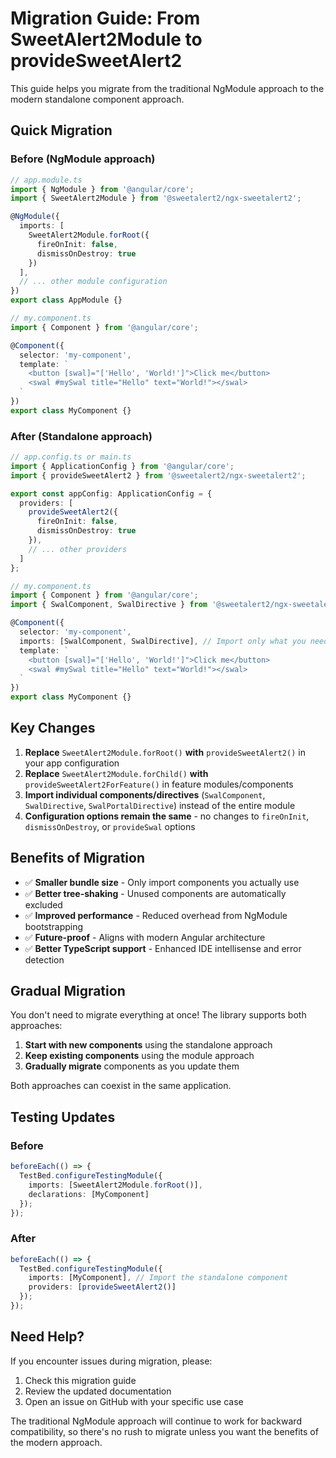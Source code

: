 # Migration Guide: From SweetAlert2Module to provideSweetAlert2

This guide helps you migrate from the traditional NgModule approach to the modern standalone component approach.

## Quick Migration

### Before (NgModule approach)

```typescript
// app.module.ts
import { NgModule } from '@angular/core';
import { SweetAlert2Module } from '@sweetalert2/ngx-sweetalert2';

@NgModule({
  imports: [
    SweetAlert2Module.forRoot({
      fireOnInit: false,
      dismissOnDestroy: true
    })
  ],
  // ... other module configuration
})
export class AppModule {}
```

```typescript
// my.component.ts
import { Component } from '@angular/core';

@Component({
  selector: 'my-component',
  template: `
    <button [swal]="['Hello', 'World!']">Click me</button>
    <swal #mySwal title="Hello" text="World!"></swal>
  `
})
export class MyComponent {}
```

### After (Standalone approach)

```typescript
// app.config.ts or main.ts
import { ApplicationConfig } from '@angular/core';
import { provideSweetAlert2 } from '@sweetalert2/ngx-sweetalert2';

export const appConfig: ApplicationConfig = {
  providers: [
    provideSweetAlert2({
      fireOnInit: false,
      dismissOnDestroy: true
    }),
    // ... other providers
  ]
};
```

```typescript
// my.component.ts
import { Component } from '@angular/core';
import { SwalComponent, SwalDirective } from '@sweetalert2/ngx-sweetalert2';

@Component({
  selector: 'my-component',
  imports: [SwalComponent, SwalDirective], // Import only what you need
  template: `
    <button [swal]="['Hello', 'World!']">Click me</button>
    <swal #mySwal title="Hello" text="World!"></swal>
  `
})
export class MyComponent {}
```

## Key Changes

1. **Replace** `SweetAlert2Module.forRoot()` **with** `provideSweetAlert2()` in your app configuration
2. **Replace** `SweetAlert2Module.forChild()` **with** `provideSweetAlert2ForFeature()` in feature modules/components
3. **Import individual components/directives** (`SwalComponent`, `SwalDirective`, `SwalPortalDirective`) instead of the entire module
4. **Configuration options remain the same** - no changes to `fireOnInit`, `dismissOnDestroy`, or `provideSwal` options

## Benefits of Migration

- ✅ **Smaller bundle size** - Only import components you actually use
- ✅ **Better tree-shaking** - Unused components are automatically excluded
- ✅ **Improved performance** - Reduced overhead from NgModule bootstrapping
- ✅ **Future-proof** - Aligns with modern Angular architecture
- ✅ **Better TypeScript support** - Enhanced IDE intellisense and error detection

## Gradual Migration

You don't need to migrate everything at once! The library supports both approaches:

1. **Start with new components** using the standalone approach
2. **Keep existing components** using the module approach
3. **Gradually migrate** components as you update them

Both approaches can coexist in the same application.

## Testing Updates

### Before
```typescript
beforeEach(() => {
  TestBed.configureTestingModule({
    imports: [SweetAlert2Module.forRoot()],
    declarations: [MyComponent]
  });
});
```

### After
```typescript
beforeEach(() => {
  TestBed.configureTestingModule({
    imports: [MyComponent], // Import the standalone component
    providers: [provideSweetAlert2()]
  });
});
```

## Need Help?

If you encounter issues during migration, please:

1. Check this migration guide
2. Review the updated documentation
3. Open an issue on GitHub with your specific use case

The traditional NgModule approach will continue to work for backward compatibility, so there's no rush to migrate unless you want the benefits of the modern approach.

